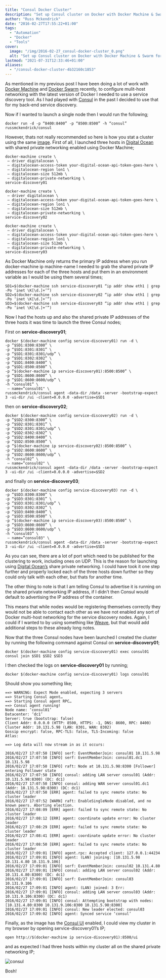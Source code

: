 ```yaml
---
title: "Consul Docker Cluster"
description: "Set up Consul cluster on Docker with Docker Machine & Swarm for service discovery, using shared private IPs for networking."
author: "Russ Mckendrick"
date: "2016-02-27T17:55:22+01:00"
tags:
  - "Automation"
  - "Docker"
  - "Tools"
cover:
  image: "/img/2016-02-27_consul-docker-cluster_0.png"
  alt: "Set up Consul cluster on Docker with Docker Machine & Swarm for service discovery, using shared private IPs for networking."
lastmod: "2021-07-31T12:33:46+01:00"
aliases:
  - "/consul-docker-cluster-4b32160c1853"
---
```


As mentioned in my previous post I have been doing a lot of work with [Docker Machine](https://github.com/docker/machine) and [Docker Swarm](https://www.docker.com/products/docker-swarm) recently, to configure mulit-host networking with the latest version of Docker I needed to use a service discovery tool. As I had played with [Consul](https://www.consul.io/) in the past I decided to use that for my back-end service discovery.

Now if I wanted to launch a single node then I would run the following;

```
docker run -d -p “8400:8400” -p “8500:8500” -h “consul” russmckendrick/consul
```

However, thats not really recommended so here is how you stat a cluster using the same [image](https://hub.docker.com/r/russmckendrick/consul/). First of all, I launched three hosts in [Digital Ocean](https://m.do.co/c/52ec4dc3647e) with shared private networking enabled using Docker Machine;

```
docker-machine create \
 — driver digitalocean \
 — digitalocean-access-token your-digital-ocean-api-token-goes-here \
 — digitalocean-region lon1 \
 — digitalocean-size 512mb \
 — digitalocean-private-networking \
service-discovery01

docker-machine create \
 — driver digitalocean \
 — digitalocean-access-token your-digital-ocean-api-token-goes-here \
 — digitalocean-region lon1 \
 — digitalocean-size 512mb \
 — digitalocean-private-networking \
service-discovery02

docker-machine create \
 — driver digitalocean \
 — digitalocean-access-token your-digital-ocean-api-token-goes-here \
 — digitalocean-region lon1 \
 — digitalocean-size 512mb \
 — digitalocean-private-networking \
service-discovery03
```

As Docker Machine only returns the primary IP address when you run docker-machine ip machine-name I needed to grab the shared private IP addresses for each of the three hosts and put them in an environment variable as I would be using them several times;

```
SD1=$(docker-machine ssh service-discovery01 “ip addr show eth1 | grep -Po ‘inet \K[\d.]+’”)
SD2=$(docker-machine ssh service-discovery02 “ip addr show eth1 | grep -Po ‘inet \K[\d.]+’”)
SD3=$(docker-machine ssh service-discovery03 “ip addr show eth1 | grep -Po ‘inet \K[\d.]+’”)
```

Now I had the hosts up and also the shared private IP addresses of the three hosts it was time to launch the three Consul nodes;

First on **service-discovery01**;

```
docker $(docker-machine config service-discovery01) run -d \
-p “$SD1:8300:8300” \
-p “$SD1:8301:8301” \
-p “$SD1:8301:8301/udp” \
-p “$SD1:8302:8302” \
-p “$SD1:8400:8400” \
-p “$SD1:8500:8500” \
-p “$(docker-machine ip service-discovery01):8500:8500” \
-p “$SD1:8600:8600” \
-p “$SD1:8600:8600/udp” \
-h “consul01” \
 — name=”consul01" \
russmckendrick/consul agent -data-dir /data -server -bootstrap-expect 3 -ui-dir /ui -client=0.0.0.0 -advertise=$SD1
```

then on **service-discovery02**;

```
docker $(docker-machine config service-discovery02) run -d \
-p “$SD2:8300:8300” \
-p “$SD2:8301:8301” \
-p “$SD2:8301:8301/udp” \
-p “$SD2:8302:8302” \
-p “$SD2:8400:8400” \
-p “$SD2:8500:8500” \
-p “$(docker-machine ip service-discovery02):8500:8500” \
-p “$SD2:8600:8600” \
-p “$SD2:8600:8600/udp” \
-h “consul02” \
 — name=”consul02" \
russmckendrick/consul agent -data-dir /data -server -bootstrap-expect 3 -ui-dir /ui -client=0.0.0.0 -advertise=$SD2
```

and finally on **service-discovery03**;

```
docker $(docker-machine config service-discovery03) run -d \
-p “$SD3:8300:8300” \
-p “$SD3:8301:8301” \
-p “$SD3:8301:8301/udp” \
-p “$SD3:8302:8302” \
-p “$SD3:8400:8400” \
-p “$SD3:8500:8500” \
-p “$(docker-machine ip service-discovery03):8500:8500” \
-p “$SD3:8600:8600” \
-p “$SD3:8600:8600/udp” \
-h “consul03” \
 — name=”consul03" \
russmckendrick/consul agent -data-dir /data -server -bootstrap-expect 3 -ui-dir /ui -client=0.0.0.0 -advertise=$SD3
```

As you can see, there are a lot of port which need to be published for the clustering to work, including ones on UDP. This is the reason for launching using [Digital Ocean’s](https://m.do.co/c/52ec4dc3647e) share private networking. I could have took it one step further and properly locked each of the three hosts down further so they could only talk with each other, but thats for another time.

The other thing to note is that I am telling Consul to advertise it is running on the shared private networking IP address, if I didn’t then Consul would default to advertising the IP address of the container.

This means that while nodes would be registering themselves correctly they would not be able to contact each other as we have not enabled any sort of Docker multi-host networking for the service discovery nodes. Again, I could if I wanted to by using something like [Weave](/2016/02/25/docker-networking-magic/), but that would add additional steps to these already long notes.

Now that the three Consul nodes have been launched I created the cluster by running the following command against Consul on **service-discovery01**;

```
docker $(docker-machine config service-discovery01) exec consul01 consul join $SD1 $SD2 $SD3
```

I then checked the logs on **service-discovery01** by running;

```
docker $(docker-machine config service-discovery01) logs consul01
```

Should show you something like;

```
==> WARNING: Expect Mode enabled, expecting 3 servers
==> Starting Consul agent…
==> Starting Consul agent RPC…
==> Consul agent running!
Node name: ‘consul01’
Datacenter: ‘dc1’
Server: true (bootstrap: false)
Client Addr: 0.0.0.0 (HTTP: 8500, HTTPS: -1, DNS: 8600, RPC: 8400)
Cluster Addr: 10.131.5.98 (LAN: 8301, WAN: 8302)
Gossip encrypt: false, RPC-TLS: false, TLS-Incoming: false
Atlas:

==> Log data will now stream in as it occurs:

2016/02/27 17:07:50 [INFO] serf: EventMemberJoin: consul01 10.131.5.98
2016/02/27 17:07:50 [INFO] serf: EventMemberJoin: consul01.dc1 10.131.5.98
2016/02/27 17:07:50 [INFO] raft: Node at 10.131.5.98:8300 [Follower] entering Follower state
2016/02/27 17:07:50 [INFO] consul: adding LAN server consul01 (Addr: 10.131.5.98:8300) (DC: dc1)
2016/02/27 17:07:50 [INFO] consul: adding WAN server consul01.dc1 (Addr: 10.131.5.98:8300) (DC: dc1)
2016/02/27 17:07:50 [ERR] agent: failed to sync remote state: No cluster leader
2016/02/27 17:07:52 [WARN] raft: EnableSingleNode disabled, and no known peers. Aborting election.
2016/02/27 17:08:09 [ERR] agent: failed to sync remote state: No cluster leader
2016/02/27 17:08:12 [ERR] agent: coordinate update error: No cluster leader
2016/02/27 17:08:29 [ERR] agent: failed to sync remote state: No cluster leader
2016/02/27 17:08:41 [ERR] agent: coordinate update error: No cluster leader
2016/02/27 17:08:50 [ERR] agent: failed to sync remote state: No cluster leader
2016/02/27 17:09:01 [INFO] agent.rpc: Accepted client: 127.0.0.1:44234
2016/02/27 17:09:01 [INFO] agent: (LAN) joining: [10.131.5.98 10.131.4.80 10.131.9.106]
2016/02/27 17:09:01 [INFO] serf: EventMemberJoin: consul02 10.131.4.80
2016/02/27 17:09:01 [INFO] consul: adding LAN server consul02 (Addr: 10.131.4.80:8300) (DC: dc1)
2016/02/27 17:09:01 [INFO] serf: EventMemberJoin: consul03 10.131.9.106
2016/02/27 17:09:01 [INFO] agent: (LAN) joined: 3 Err: 
2016/02/27 17:09:01 [INFO] consul: adding LAN server consul03 (Addr: 10.131.9.106:8300) (DC: dc1)
2016/02/27 17:09:01 [INFO] consul: Attempting bootstrap with nodes: [10.131.4.80:8300 10.131.9.106:8300 10.131.5.98:8300]
2016/02/27 17:09:01 [INFO] consul: New leader elected: consul03
2016/02/27 17:09:02 [INFO] agent: Synced service ‘consul’
```

Finally, as the image has the [Consul UI](https://www.consul.io/intro/getting-started/ui.html) enabled, I could view my cluster in my browser by opening service-discovery01’s IP;

```
open http://$(docker-machine ip service-discovery01):8500/ui
```

and as expected I had three hosts within my cluster all on the shared private networking IP;

![consul](/img/2016-02-27_consul-docker-cluster_1.png)

Bosh!

